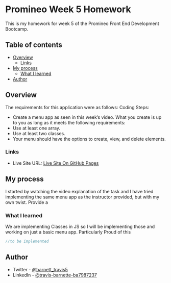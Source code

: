 # Promineo Week 5 Homework

This is my homework for week 5 of the Promineo Front End Development Bootcamp. 

## Table of contents

- [Overview](#overview)
  - [Links](#links)
- [My process](#my-process)
  - [What I learned](#what-i-learned)
- [Author](#author)


## Overview
The requirements for this application were as follows: 
Coding Steps:
- Create a menu app as seen in this week’s video. What you create is up to you as long as it meets the following requirements:
- Use at least one array.
- Use at least two classes.
- Your menu should have the options to create, view, and delete elements.



### Links
- Live Site URL: [Live Site On GitHub Pages](https://your-live-site-url.com)

## My process
I started by watching the video explanation of the task and I have tried implementing the same menu app as the instructor provided, but with my own twist. Provide a 

### What I learned
We are implementing Classes in JS so I will be implementing those and working on just a basic menu app. 
Particularly Proud of this

```js
//to be implemented 
```




## Author

- Twitter - [@barnett_travis5](https://twitter.com/barnett_travis5)
- LinkedIn - [@travis-barnette-ba7987237](https://www.linkedin.com/in/travis-barnette-ba7987237/)



